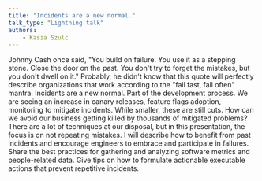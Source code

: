 ```yaml
---
title: "Incidents are a new normal."
talk_type: "Lightning talk"
authors:
    - Kasia Szulc
---
```

Johnny Cash once said, "You build on failure. You use it as a stepping stone. Close the door on the past. You don't try to forget the mistakes, but you don't dwell on it." Probably, he didn't know that this quote will perfectly describe organizations that work according to the "fall fast, fail often" mantra. Incidents are a new normal. Part of the development process. We are seeing an increase in canary releases, feature flags adoption, monitoring to mitigate incidents. While smaller, these are still cuts. How can we avoid our business getting killed by thousands of mitigated problems? There are a lot of techniques at our disposal, but in this presentation, the focus is on not repeating mistakes. I will describe how to benefit from past incidents and encourage engineers to embrace and participate in failures. Share the best practices for gathering and analyzing software metrics and people-related data. Give tips on how to formulate actionable executable actions that prevent repetitive incidents.
